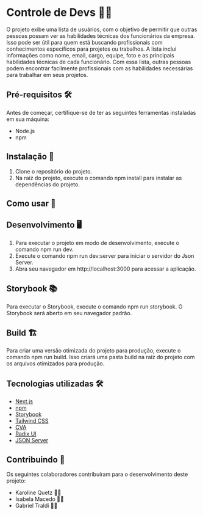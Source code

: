 # Controle de Devs 👨‍💻

O projeto exibe uma lista de usuários, com o objetivo de permitir que outras pessoas possam ver as habilidades técnicas dos funcionários da empresa. Isso pode ser útil para quem está buscando profissionais com conhecimentos específicos para projetos ou trabalhos. A lista inclui informações como nome, email, cargo, equipe, foto e as principais habilidades técnicas de cada funcionário. Com essa lista, outras pessoas podem encontrar facilmente profissionais com as habilidades necessárias para trabalhar em seus projetos.

## Pré-requisitos 🛠️

Antes de começar, certifique-se de ter as seguintes ferramentas instaladas em sua máquina:

- Node.js
- npm

## Instalação 🚀

1. Clone o repositório do projeto.
2. Na raiz do projeto, execute o comando npm install para instalar as dependências do projeto.

## Como usar 🤔

## Desenvolvimento 🖥️

1. Para executar o projeto em modo de desenvolvimento, execute o comando npm run dev.
2. Execute o comando npm run dev:server para iniciar o servidor do Json Server.
3. Abra seu navegador em http://localhost:3000 para acessar a aplicação.

## Storybook 📚

Para executar o Storybook, execute o comando npm run storybook. O Storybook será aberto em seu navegador padrão.

## Build 🏗️

Para criar uma versão otimizada do projeto para produção, execute o comando npm run build. Isso criará uma pasta build na raiz do projeto com os arquivos otimizados para produção.

## Tecnologias utilizadas 🛠️

- [Next.js](https://nextjs.org/)
- [npm](https://www.npmjs.com/)
- [Storybook](https://storybook.js.org/)
- [Tailwind CSS](https://tailwindcss.com/)
- [CVA](https://cva.style/docs/getting-started)
- [Radix UI](https://radix-ui.com/)
- [JSON Server](https://github.com/typicode/json-server)

## Contribuindo 👥

Os seguintes colaboradores contribuíram para o desenvolvimento deste projeto:

- Karoline Quetz 👩‍💻
- Isabela Macedo 👩‍💻
- Gabriel Traldi 👨‍💻
